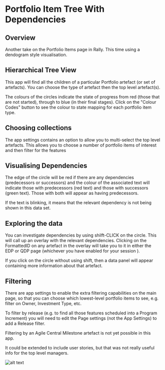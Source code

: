 Portfolio Item Tree With Dependencies
=====================================

## Overview

Another take on the Portfolio Items page in Rally. This time using a dendogram style visualisation.

## Hierarchical Tree View
This app will find all the children of a particular Portfolio artefact (or set of artefacts). You can choose
the type of artefact then the top level artefact(s).

The colours of the circles indicate the state of progress from red (those that are not started), through to
blue (in their final stages). Click on the "Colour Codes" button to see the colour to state mapping for each
portfolio item type.

## Choosing collections
The app settings contains an option to allow you to multi-select the top level artefacts. This allows you to
choose a number of portfolio items of interest and then filter for the features

## Visualising Dependencies
The edge of the circle will be red if there are any dependencies (predecessors or successors) and the colour
of the associated text will indicate those with predecessors (red text) and those with successors (green text).
Those with both will appear as having predecessors.

If the text is blinking, it means that the relevant dependency is not being shown in this data set.

## Exploring the data
You can investigate dependencies by using shilft-CLICK on the circle. This will call up an overlay with the 
relevant dependencies. Clicking on the FormattedID on any artefact in the overlay will take you to it in 
either the EDP or QDP page (whichever you have enabled for your session ).

If you click on the circle without using shift, then a data panel will appear containing more information 
about that artefact.

## Filtering
There are app settings to enable the extra filtering capabilities on the main page, so that you can choose 
which lowest-level portfolio items to see, e.g. filter on Owner, Investment Type, etc.

To filter by release (e.g. to find all those features scheduled into a Program Increment) you will need to 
edit the Page settings (not the App Settings) to add a Release filter.

Filtering by an Agile Central Milestone artefact is not yet possible in this app.

It could be extended to include user stories, but that was not really useful info for the top level managers.

![alt text](https://github.com/nikantonelli/PortfolioItem-Tree/blob/master/Images/overview.png)
